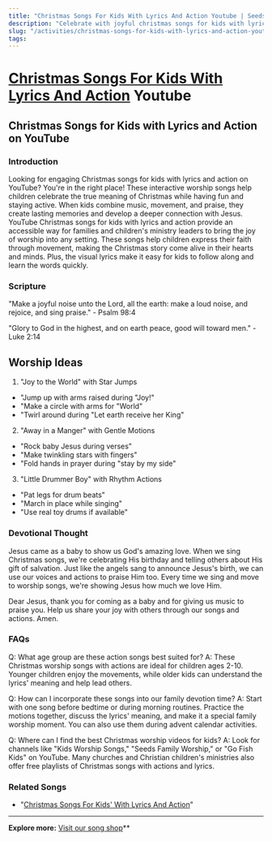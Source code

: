 ```yaml
---
title: "Christmas Songs For Kids With Lyrics And Action Youtube | Seeds Kids Worship"
description: "Celebrate with joyful christmas songs for kids with lyrics and action youtube featuring biblical Christmas themes. Holiday worship music for children and families."
slug: "/activities/christmas-songs-for-kids-with-lyrics-and-action-youtube"
tags:
---
```


# [Christmas Songs For Kids With Lyrics And Action](/activities/christmas-songs-for-kids-with-lyrics-and-action/) Youtube

## Christmas Songs for Kids with Lyrics and Action on YouTube

### Introduction
Looking for engaging Christmas songs for kids with lyrics and action on YouTube? You're in the right place! These interactive worship songs help children celebrate the true meaning of Christmas while having fun and staying active. When kids combine music, movement, and praise, they create lasting memories and develop a deeper connection with Jesus. YouTube Christmas songs for kids with lyrics and action provide an accessible way for families and children's ministry leaders to bring the joy of worship into any setting. These songs help children express their faith through movement, making the Christmas story come alive in their hearts and minds. Plus, the visual lyrics make it easy for kids to follow along and learn the words quickly.

### Scripture
"Make a joyful noise unto the Lord, all the earth: make a loud noise, and rejoice, and sing praise." - Psalm 98:4

"Glory to God in the highest, and on earth peace, good will toward men." - Luke 2:14

## Worship Ideas
1. "Joy to the World" with Star Jumps
- "Jump up with arms raised during "Joy!"
- "Make a circle with arms for "World"
- "Twirl around during "Let earth receive her King"

2. "Away in a Manger" with Gentle Motions
- "Rock baby Jesus during verses"
- "Make twinkling stars with fingers"
- "Fold hands in prayer during "stay by my side"

3. "Little Drummer Boy" with Rhythm Actions
- "Pat legs for drum beats"
- "March in place while singing"
- "Use real toy drums if available"

### Devotional Thought
Jesus came as a baby to show us God's amazing love. When we sing Christmas songs, we're celebrating His birthday and telling others about His gift of salvation. Just like the angels sang to announce Jesus's birth, we can use our voices and actions to praise Him too. Every time we sing and move to worship songs, we're showing Jesus how much we love Him.

Dear Jesus, thank you for coming as a baby and for giving us music to praise you. Help us share your joy with others through our songs and actions. Amen.

### FAQs

Q: What age group are these action songs best suited for?
A: These Christmas worship songs with actions are ideal for children ages 2-10. Younger children enjoy the movements, while older kids can understand the lyrics' meaning and help lead others.

Q: How can I incorporate these songs into our family devotion time?
A: Start with one song before bedtime or during morning routines. Practice the motions together, discuss the lyrics' meaning, and make it a special family worship moment. You can also use them during advent calendar activities.

Q: Where can I find the best Christmas worship videos for kids?
A: Look for channels like "Kids Worship Songs," "Seeds Family Worship," or "Go Fish Kids" on YouTube. Many churches and Christian children's ministries also offer free playlists of Christmas songs with actions and lyrics.

### Related Songs

- "[Christmas Songs For Kids' With Lyrics And Action](/activities/christmas-songs-for-kids-with-lyrics-and-action/)"

---

**Explore more:** [Visit our song shop](https://seedskidsworship.com/shop)**

<!-- Schema Markup -->
<script type="application/ld+json">
{
  "@context": "https://schema.org",
  "@type": "MusicRecording",
  "name": "Christmas Songs For Kids With Lyrics And Action Youtube",
  "byArtist": {
    "@type": "MusicGroup",
    "name": "Seeds Kids Worship"
  },
  "isFamilyFriendly": true,
  "url": "https://seedskidsworship.com/activities/christmas-songs-for-kids-with-lyrics-and-action-youtube/"
}
</script>